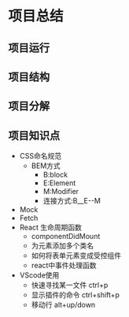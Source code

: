 # 项目总结
## 项目运行
## 项目结构
## 项目分解
## 项目知识点
+ CSS命名规范
    + BEM方式
        + B:block
        + E:Element
        + M:Modifier
        + 连接方式:B__E--M
+ Mock
+ Fetch 
+ React 生命周期函数
    + componentDidMount 
    + 为元素添加多个类名
    + 如何将表单元素变成受控组件
    + react中事件处理函数       
+ VScode使用
    + 快速寻找某一文件 ctrl+p
    + 显示插件的命令  ctrl+shift+p
    + 移动行  alt+up/down
